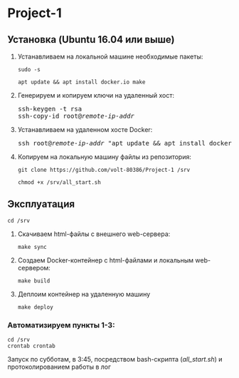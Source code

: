 # Project-1

## Установка (Ubuntu 16.04 или выше)

1. Устанавливаем на локальной машине необходимые пакеты:

    `sudo -s`
    
    `apt update && apt install docker.io make`

2. Генерируем и копируем ключи на удаленный хост:
   <pre>
   ssh-keygen -t rsa
   ssh-copy-id root@<i>remote-ip-addr</i>
   </pre>

3. Устанавливаем на удаленном хосте Docker:

   <pre>
   ssh root@<i>remote-ip-addr</i> "apt update && apt install docker.io"
   </pre>
    
4. Копируем на локальную машину файлы из репозитория:

    `git clone https://github.com/volt-80386/Project-1 /srv`
    
    `chmod +x /srv/all_start.sh`

## Эксплуатация
    
    cd /srv
   
1. Скачиваем html-файлы с внешнего web-сервера:

    `make sync`

2. Создаем Docker-контейнер c html-файлами и локальным web-сервером:

    `make build`

3. Деплоим контейнер на удаленную машину

    `make deploy`

### Автоматизируем пункты 1-3:

    cd /srv
    crontab crontab
Запуск по субботам, в 3:45, посредством bash-скрипта (*all_start.sh*) и протоколированием работы в лог
